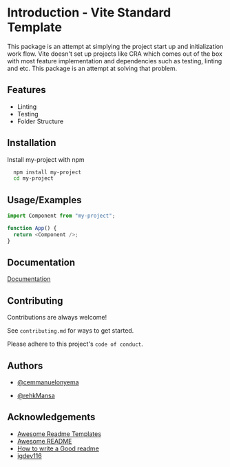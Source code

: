 # Introduction - Vite Standard Template

This package is an attempt at simplying the project start up and initialization work flow.
Vite doesn't set up projects like CRA which comes out of the box with most feature implementation and dependencies such as testing, linting and etc. This package is an attempt at solving that problem.

## Features

- Linting
- Testing
- Folder Structure

## Installation

Install my-project with npm

```bash
  npm install my-project
  cd my-project
```

## Usage/Examples

```javascript
import Component from "my-project";

function App() {
  return <Component />;
}
```

## Documentation

[Documentation](https://github.com/cemmanuelonyema/Vite-St-Template)

## Contributing

Contributions are always welcome!

See `contributing.md` for ways to get started.

Please adhere to this project's `code of conduct`.

## Authors

- [@cemmanuelonyema](https://github.com/cemmanuelonyema)

- [@rehkMansa](https://github.com/RehkMansa)

## Acknowledgements

- [Awesome Readme Templates](https://awesomeopensource.com/project/elangosundar/awesome-README-templates)
- [Awesome README](https://github.com/matiassingers/awesome-readme)
- [How to write a Good readme](https://bulldogjob.com/news/449-how-to-write-a-good-readme-for-your-github-project)
- [igdev116](https://github.com/igdev116/vite-react-ts-eslint-prettier)
